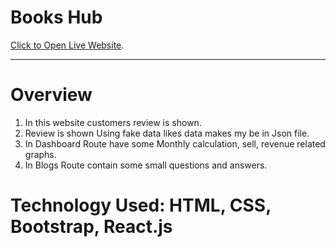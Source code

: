 # Books Hub

[Click to Open Live Website](https://books-hub-77.netlify.app/).

---

# Overview

1. In this website customers review is shown.
2. Review is shown Using fake data likes data makes my be in Json file.
3. In Dashboard Route have some Monthly calculation, sell, revenue related graphs.
4. In Blogs Route contain some small questions and answers.

# Technology Used: HTML, CSS, Bootstrap, React.js
